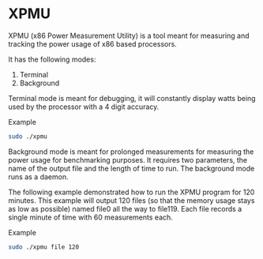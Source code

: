 # XPMU
XPMU (x86 Power Measurement Utility) is a tool meant for measuring and tracking the power usage of x86 based processors.

It has the following modes:
1) Terminal
2) Background

Terminal mode is meant for debugging, it will constantly display watts being used by the processor with a 4 digit accuracy.

Example
```sh
sudo ./xpmu
```

Background mode is meant for prolonged measurements for measuring the power usage for benchmarking purposes. It requires two parameters, the name of the output file and the length of time to run. The background mode runs as a daemon.

The following example demonstrated how to run the XPMU program for 120 minutes. This example will output 120 files (so that the memory usage stays as low as possible) named file0 all the way to file119. Each file records a single minute of time with 60 measurements each.

Example
```sh
sudo ./xpmu file 120
```
